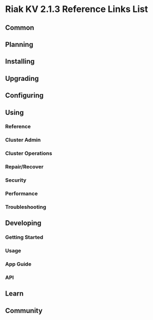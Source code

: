 
# Riak KV 2.1.3 Reference Links List


## Common

[downloads]: /riak/kv/2.0.7/downloads/
[install index]: /riak/kv/2.0.7/setup/installing
[upgrade index]: /riak/kv/2.0.7/upgrading
[plan index]: /riak/kv/2.0.7/planning
[config index]: /riak/2.1.3/using/configuring/
[config reference]: /riak/kv/2.0.7/configuring/reference/
[manage index]: /riak/kv/2.0.7/using/managing
[performance index]: /riak/kv/2.0.7/using/performance
[glossary vnode]: /riak/kv/2.0.7/learn/glossary/#vnode
[contact basho]: http://basho.com/contact/


## Planning

[plan index]: /riak/kv/2.0.7/setup/planning
[plan start]: /riak/kv/2.0.7/setup/planning/start
[plan backend]: /riak/kv/2.0.7/setup/planning/backend
[plan backend bitcask]: /riak/kv/2.0.7/setup/planning/backend/bitcask
[plan backend leveldb]: /riak/kv/2.0.7/setup/planning/backend/leveldb
[plan backend memory]: /riak/kv/2.0.7/setup/planning/backend/memory
[plan backend multi]: /riak/kv/2.0.7/setup/planning/backend/multi
[plan cluster capacity]: /riak/kv/2.0.7/setup/planning/cluster-capacity
[plan bitcask capacity]: /riak/kv/2.0.7/setup/planning/bitcask-capacity-calc
[plan best practices]: /riak/kv/2.0.7/setup/planning/best-practices
[plan future]: /riak/kv/2.0.7/setup/planning/future


## Installing

[install index]: /riak/kv/2.0.7/setup/installing
[install aws]: /riak/kv/2.0.7/setup/installing/amazon-web-services
[install debian & ubuntu]: /riak/kv/2.0.7/setup/installing/debian-ubuntu
[install freebsd]: /riak/kv/2.0.7/setup/installing/freebsd
[install mac osx]: /riak/kv/2.0.7/setup/installing/mac-osx
[install rhel & centos]: /riak/kv/2.0.7/setup/installing/rhel-centos
[install smartos]: /riak/kv/2.0.7/setup/installing/smartos
[install solaris]: /riak/kv/2.0.7/setup/installing/solaris
[install suse]: /riak/kv/2.0.7/setup/installing/suse
[install windows azure]: /riak/kv/2.0.7/setup/installing/windows-azure

[install source index]: /riak/kv/2.0.7/setup/installing/source
[install source erlang]: /riak/kv/2.0.7/setup/installing/source/erlang
[install source jvm]: /riak/kv/2.0.7/setup/installing/source/jvm

[install verify]: /riak/kv/2.0.7/setup/installing/verify


## Upgrading

[upgrade index]: /riak/kv/2.0.7/setup/upgrading
[upgrade checklist]: /riak/kv/2.0.7/setup/upgrading/checklist
[upgrade version]: /riak/kv/2.0.7/setup/upgrading/version
[upgrade cluster]: /riak/kv/2.0.7/setup/upgrading/cluster
[upgrade mdc]: /riak/kv/2.0.7/setup/upgrading/multi-datacenter
[upgrade downgrade]: /riak/kv/2.0.7/setup/upgrading/downgrade


## Configuring

[config index]: /riak/kv/2.0.7/configuring
[config basic]: /riak/kv/2.0.7/configuring/basic
[config backend]: /riak/kv/2.0.7/configuring/backend
[config manage]: /riak/kv/2.0.7/configuring/managing
[config reference]: /riak/kv/2.0.7/configuring/reference/
[config strong consistency]: /riak/kv/2.0.7/configuring/strong-consistency
[config load balance]: /riak/kv/2.0.7/configuring/load-balancing-proxy
[config mapreduce]: /riak/kv/2.0.7/configuring/mapreduce
[config search]: /riak/kv/2.0.7/configuring/search/

[config v3 mdc]: /riak/kv/2.0.7/configuring/v3-multi-datacenter
[config v3 nat]: /riak/kv/2.0.7/configuring/v3-multi-datacenter/nat
[config v3 quickstart]: /riak/kv/2.0.7/configuring/v3-multi-datacenter/quick-start
[config v3 ssl]: /riak/kv/2.0.7/configuring/v3-multi-datacenter/ssl

[config v2 mdc]: /riak/kv/2.0.7/configuring/v2-multi-datacenter
[config v2 nat]: /riak/kv/2.0.7/configuring/v2-multi-datacenter/nat
[config v2 quickstart]: /riak/kv/2.0.7/configuring/v2-multi-datacenter/quick-start
[config v2 ssl]: /riak/kv/2.0.7/configuring/v2-multi-datacenter/ssl



## Using

[use index]: /riak/kv/2.0.7/using/
[use admin commands]: /riak/kv/2.0.7/using/cluster-admin-commands
[use running cluster]: /riak/kv/2.0.7/using/running-a-cluster

### Reference

[use ref custom code]: /riak/kv/2.0.7/using/reference/custom-code
[use ref handoff]: /riak/kv/2.0.7/using/reference/handoff
[use ref monitoring]: /riak/kv/2.0.7/using/reference/statistics-monitoring
[use ref search]: /riak/kv/2.0.7/using/reference/search
[use ref 2i]: /riak/kv/2.0.7/using/reference/secondary-indexes
[use ref snmp]: /riak/kv/2.0.7/using/reference/snmp
[use ref strong consistency]: /riak/kv/2.0.7/using/reference/strong-consistency
[use ref jmx]: /riak/kv/2.0.7/using/reference/jmx
[use ref obj del]: /riak/kv/2.0.7/using/reference/object-deletion/
[use ref v3 mdc]: /riak/kv/2.0.7/using/reference/v3-multi-datacenter
[use ref v2 mdc]: /riak/kv/2.0.7/using/reference/v2-multi-datacenter

### Cluster Admin

[use admin index]: /riak/kv/2.0.7/using/admin/
[use admin commands]: /riak/kv/2.0.7/using/admin/commands/
[use admin riak cli]: /riak/kv/2.0.7/using/admin/riak-cli/
[use admin riak-admin]: /riak/kv/2.0.7/using/admin/riak-admin/
[use admin riak control]: /riak/kv/2.0.7/using/admin/riak-control/

### Cluster Operations

[cluster ops add remove node]: /riak/kv/2.0.7/using/cluster-operations/adding-removing-nodes
[cluster ops inspect node]: /riak/kv/2.0.7/using/cluster-operations/inspecting-node
[cluster ops change info]: /riak/kv/2.0.7/using/cluster-operations/changing-cluster-info
[cluster ops load balance]: /riak/kv/2.0.7/configuring/load-balancing-proxy
[cluster ops bucket types]: /riak/kv/2.0.7/using/cluster-operations/bucket-types
[cluster ops handoff]: /riak/kv/2.0.7/using/cluster-operations/handoff
[cluster ops log]: /riak/kv/2.0.7/using/cluster-operations/logging
[cluster ops obj del]: /riak/kv/2.0.7/using/reference/object-deletion
[cluster ops backup]: /riak/kv/2.0.7/using/cluster-operations/backing-up
[cluster ops mdc]: /riak/kv/2.0.7/using/cluster-operations/v3-multi-datacenter
[cluster ops strong consistency]: /riak/kv/2.0.7/using/cluster-operations/strong-consistency
[cluster ops 2i]: /riak/kv/2.0.7/using/reference/secondary-indexes
[cluster ops v3 mdc]: /riak/kv/2.0.7/using/cluster-operations/v3-multi-datacenter
[cluster ops v2 mdc]: /riak/kv/2.0.7/using/cluster-operations/v2-multi-datacenter

### Repair/Recover

[repair recover index]: /riak/kv/2.0.7/using/repair-recovery
[repair recover index]: /riak/kv/2.0.7/using/repair-recovery/failure-recovery/

### Security

[security index]: /riak/kv/2.0.7/using/security/
[security basics]: /riak/kv/2.0.7/using/security/basics
[security managing]: /riak/kv/2.0.7/using/security/managing-sources/

### Performance

[perf index]: /riak/kv/2.0.7/using/performance/
[perf benchmark]: /riak/kv/2.0.7/using/performance/benchmarking
[perf open files]: /riak/kv/2.0.7/using/performance/open-files-limit/
[perf erlang]: /riak/kv/2.0.7/using/performance/erlang
[perf aws]: /riak/kv/2.0.7/using/performance/amazon-web-services
[perf latency checklist]: /riak/kv/2.0.7/using/performance/latency-reduction

### Troubleshooting

[troubleshoot http]: /riak/kv/2.0.7/using/troubleshooting/http-204


## Developing

[dev index]: /riak/kv/2.0.7/developing
[dev client libraries]: /riak/kv/2.0.7/developing/client-libraries
[dev data model]: /riak/kv/2.0.7/developing/data-modeling
[dev data types]: /riak/kv/2.0.7/developing/data-types
[dev kv model]: /riak/kv/2.0.7/developing/key-value-modeling

### Getting Started

[getting started]: /riak/kv/2.0.7/developing/getting-started
[getting started java]: /riak/kv/2.0.7/developing/getting-started/java
[getting started ruby]: /riak/kv/2.0.7/developing/getting-started/ruby
[getting started python]: /riak/kv/2.0.7/developing/getting-started/python
[getting started php]: /riak/kv/2.0.7/developing/getting-started/php
[getting started csharp]: /riak/kv/2.0.7/developing/getting-started/csharp
[getting started nodejs]: /riak/kv/2.0.7/developing/getting-started/nodejs
[getting started erlang]: /riak/kv/2.0.7/developing/getting-started/erlang
[getting started golang]: /riak/kv/2.0.7/developing/getting-started/golang

[obj model java]: /riak/kv/2.0.7/developing/getting-started/java/object-modeling
[obj model ruby]: /riak/kv/2.0.7/developing/getting-started/ruby/object-modeling
[obj model python]: /riak/kv/2.0.7/developing/getting-started/python/object-modeling
[obj model csharp]: /riak/kv/2.0.7/developing/getting-started/csharp/object-modeling
[obj model nodejs]: /riak/kv/2.0.7/developing/getting-started/nodejs/object-modeling
[obj model erlang]: /riak/kv/2.0.7/developing/getting-started/erlang/object-modeling
[obj model golang]: /riak/kv/2.0.7/developing/getting-started/golang/object-modeling

### Usage

[usage index]: /riak/kv/2.0.7/developing/usage
[usage bucket types]: /riak/kv/2.0.7/developing/usage/bucket-types
[usage commit hooks]: /riak/kv/2.0.7/developing/usage/commit-hooks
[usage conflict resolution]: /riak/kv/2.0.7/developing/usage/conflict-resolution
[usage content types]: /riak/kv/2.0.7/developing/usage/content-types
[usage create objects]: /riak/kv/2.0.7/developing/usage/creating-objects
[usage custom extractors]: /riak/kv/2.0.7/developing/usage/custom-extractors
[usage delete objects]: /riak/kv/2.0.7/developing/usage/deleting-objects
[usage mapreduce]: /riak/kv/2.0.7/developing/usage/mapreduce
[usage search]: /riak/kv/2.0.7/developing/usage/search
[usage search schema]: /riak/kv/2.0.7/developing/usage/search-schemas
[usage search data types]: /riak/kv/2.0.7/developing/usage/searching-data-types
[usage 2i]: /riak/kv/2.0.7/developing/usage/secondary-indexes
[usage update objects]: /riak/kv/2.0.7/developing/usage/updating-objects

### App Guide

[apps mapreduce]: /riak/kv/2.0.7/developing/app-guide/advanced-mapreduce
[apps replication properties]: /riak/kv/2.0.7/developing/app-guide/replication-properties
[apps strong consistency]: /riak/kv/2.0.7/developing/app-guide/strong-consistency

### API

[dev api backend]: /riak/kv/2.0.7/developing/api/backend
[dev api http]: /riak/kv/2.0.7/developing/api/http
[dev api http status]: /riak/kv/2.0.7/developing/api/http/status
[dev api pbc]: /riak/kv/2.0.7/developing/api/protocol-buffers/


## Learn

[learn new nosql]: /riak/kv/learn/new-to-nosql
[learn use cases]: /riak/kv/learn/use-cases
[learn why riak]: /riak/kv/learn/why-riak-kv

[glossary]: /riak/kv/2.0.7/learn/glossary/
[glossary aae]: /riak/kv/2.0.7/learn/glossary/#active-anti-entropy-aae
[glossary read rep]: /riak/kv/2.0.7/learn/glossary/#read-repair
[glossary vnode]: /riak/kv/2.0.7/learn/glossary/#vnode

[concept aae]: /riak/kv/2.0.7/learn/concepts/active-anti-entropy/
[concept buckets]: /riak/kv/2.0.7/learn/concepts/buckets
[concept cap neg]: /riak/kv/2.0.7/learn/concepts/capability-negotiation
[concept causal context]: /riak/kv/2.0.7/learn/concepts/causal-context
[concept clusters]: /riak/kv/2.0.7/learn/concepts/clusters/
[concept crdts]: /riak/kv/2.0.7/learn/concepts/crdts
[concept eventual consistency]: /riak/kv/2.0.7/learn/concepts/eventual-consistency
[concept keys objects]: /riak/kv/2.0.7/learn/concepts/keys-and-objects
[concept replication]: /riak/kv/2.0.7/learn/concepts/replication
[concept strong consistency]: /riak/kv/2.0.7/using/reference/strong-consistency
[concept vnodes]: /riak/kv/2.0.7/learn/concepts/vnodes



## Community

[community]: /community
[community projects]: /community/projects
[reporting bugs]: /community/reporting-bugs
[taishi]: /community/taishi


